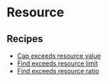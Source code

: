 # Resource

## Recipes

* [Cap exceeds resource value](capresourcevaluetomaximum.md)
* [Find exceeds resource limit](findexceedsresourcevalue.md)
* [Find exceeds resource ratio](findexceedsresourceratio.md)

